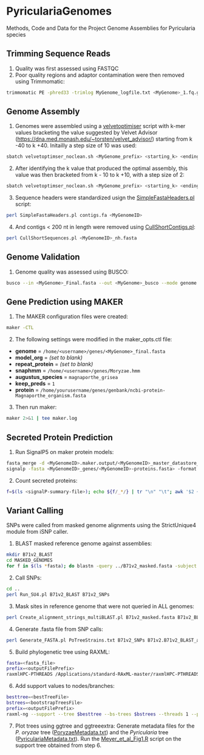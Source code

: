 # PyriculariaGenomes
Methods, Code and Data for the Project Genome Assemblies for Pyricularia species
## Trimming Sequence Reads
1. Quality was first assessed using FASTQC
2. Poor quality regions and adaptor contamination were then removed using Trimmomatic:
```bash
trimmomatic PE -phred33 -trimlog MyGenome_logfile.txt <MyGenome>_1.fq.gz <MyGenome>_2.fq.gz <MyGenome>_1_paired.fq <MyGenome>_1_unpaired.fq <MyGenome>_2_paired.fq <MyGenome>_2_unpaired.fq ILLUMINACLIP<path/to/adaptors.fasta>:2:30:10 SLIDINGWINDOW:20:20 MINLEN:120
```
## Genome Assembly
1. Genomes were assembled using a [velvetoptimiser](/scripts/velvetoptimiser_noclean.sh) script with k-mer values bracketing the value suggested by Velvet Advisor (https://dna.med.monash.edu/~torsten/velvet_advisor/) starting from k -40 to k +40. Initailly a step size of 10 was used:
```bash
sbatch velvetoptimser_noclean.sh <MyGenome_prefix> <starting_k> <ending_k> 10
```
2. After identifying the k value that produced the optimal assembly, this value was then bracketed from k - 10 to k +10, with a step size of 2:
```bash
sbatch velvetoptimser_noclean.sh <MyGenome_prefix> <starting_k> <ending_k> 2
```
3. Sequence headers were standardized usign the [SimpleFastaHeaders.pl](/scripts/SimpleFastaHeaders.pl) script:
```bash
perl SimpleFastaHeaders.pl contigs.fa <MyGenomeID>
```
4. And contigs < 200 nt in length were removed using [CullShortContigs.pl](/scripts/CullShortContigs.pl):
```bash
perl CullShortSequences.pl <MyGenomeID>_nh.fasta
```
## Genome Validation
1. Genome quality was assessed using BUSCO:
```bash
busco --in <MyGenome>_Final.fasta --out <MyGenome>_busco --mode genome --lineage_dataset ascomycota_odb10 -f
```
## Gene Prediction using MAKER
1. The MAKER configuration files were created:
```bash
maker -CTL
```
2. The following settings were modified in the maker_opts.ctl file:
- **genome** = `/home/<username>/genes/<MyGenome>_final.fasta`
- **model_org** = *(set to blank)*
- **repeat_protein** = *(set to blank)*
- **snaphmm** = `/home/<username>/genes/Moryzae.hmm`
- **augustus_species** = `magnaporthe_grisea`
- **keep_preds** = `1`
- **protein** = `/home/yourusername/genes/genbank/ncbi-protein-Magnaporthe_organism.fasta`

3. Then run maker:
```bash
maker 2>&1 | tee maker.log
```
## Secreted Protein Prediction
1. Run SignalP5 on maker protein models:
```bash
fasta_merge -d <MyGenomeID>.maker.output/<MyGenomeID>_master_datastore_index.log -o <MyGenomeID>_genes
signalp -fasta <MyGenomeID>_genes/<MyGenomeID>-proteins.fasta> -format short -prefix <MyGenomeID>
```
2. Count secreted proteins:
```bash
f=$(ls <signalP-summary-file>); echo ${f/_*/} | tr "\n" "\t"; awk '$2 ~ /^SP/' $f |  wc -l
```
## Variant Calling
SNPs were called from masked genome alignments using the StrictUnique4 module from iSNP caller.
1. BLAST masked reference genome against assemblies:
```bash
mkdir B71v2_BLAST
cd MASKED_GENOMES
for f in $(ls *fasta); do blastn -query ../B71v2_masked.fasta -subject $f -evalue 1e-20 -max_target_seqs 20000 -outfmt '6 qseqid sseqid qstart qend sstart send btop' > ../B71v2_BLAST/B71v2.${f/_*/}.BLAST; done
```
2. Call SNPs:
```bash
cd ..
perl Run_SU4.pl B71v2_BLAST B71v2_SNPs
```
3. Mask sites in reference genome that were not queried in ALL genomes:
```bash
perl Create_alignment_strings_multiBLAST.pl B71v2_masked.fasta B71v2_BLAST
```
4. Generate .fasta file from SNP calls:
```bash
perl Generate_FASTA.pl PoTreeStrains.txt B71v2_SNPs B71v2.B71v2_BLAST_alignments
```
5. Build phylogenetic tree using RAXML:
```bash
fasta=<fasta_file>
prefix=<outputFilePrefix>
raxmlHPC-PTHREADS /Applications/standard-RAxML-master/raxmlHPC-PTHREADS -T 12 -m GTRCAT -n $prefix -s $fasta -p 1234 -f a -x 4321 -# autoMRE
```
6. Add support values to nodes/branches:
```bash
besttree=<bestTreeFile>
bstrees=<bootstrapTreesFile>
prefix=<outputFilePrefix>
raxml-ng --support --tree $besttree --bs-trees $bstrees --threads 1 --prefix $prefix
```
7. Plot trees using ggtree and ggtreeextra:
Generate metadata files for the _P. oryzae_ tree ([PoryzaeMetadata.txt](/data/PoryzaeMetadata.txt)) and the _Pyricularia_ tree ([PyriculariaMetadata.txt](/data/PyriculariaMetadata.txt)). Run the [Meyer_et_al_Fig1.R](/scripts/Meyer_et_al_Fig1.R) script on the support tree obtained from step 6.

